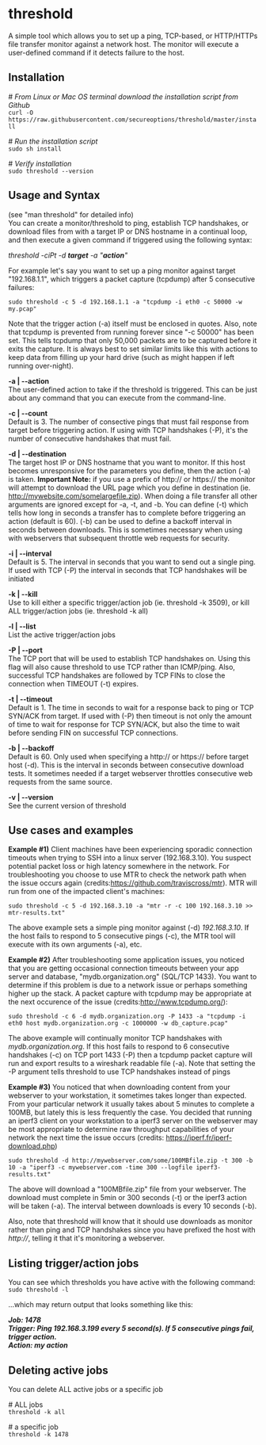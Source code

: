 # threshold
A simple tool which allows you to set up a ping, TCP-based, or HTTP/HTTPs file transfer monitor against a network host. The monitor will execute a user-defined command if it detects failure to the host.

## Installation
\# *From Linux or Mac OS terminal download the installation script from Github*<br />
`curl -O https://raw.githubusercontent.com/secureoptions/threshold/master/install`<br />

\# *Run the installation script*<br />
`sudo sh install`<br />

\# *Verify installation*<br />
`sudo threshold --version`<br />

## Usage and Syntax
(see "man threshold" for detailed info)<br />
You can create a monitor/threshold to ping, establish TCP handshakes, or download files from with a target IP or DNS hostname in a continual loop, and then execute a given command if triggered using the following syntax:

   *threshold -ciPt -d __target__ -a "__action__"*

For example let's say you want to set up a ping monitor against target "192.168.1.1", which triggers a packet capture (tcpdump) after 5 consecutive failures:

    sudo threshold -c 5 -d 192.168.1.1 -a "tcpdump -i eth0 -c 50000 -w my.pcap"
   
Note that the trigger action (-a) itself must be enclosed in quotes. Also, note that tcpdump is prevented from running forever since "-c 50000" has been set. This tells tcpdump that only 50,000 packets are to be captured before it exits the capture. It is always best to set similar limits like this with actions to keep data from filling up your hard drive (such as might happen if left running over-night).
  

__-a | --action__<br />
   The user-defined action to take if the threshold is triggered. This can be just about any command that you can execute from the command-line.

__-c | --count__<br />
   Default is 3. The number of consective pings that must fail response from target before triggering action. If using with TCP handshakes (-P), it's the number of consecutive handshakes that must fail.

__-d | --destination__<br />
   The target host IP or DNS hostname that you want to monitor. If this host becomes unresponsive for the parameters you define, then the action (-a) is taken. __Important Note:__ if you use a prefix of http:// or https:// the monitor will attempt to download the URL page which you define in destination (ie. http://mywebsite.com/somelargefile.zip). When doing a file transfer all other arguments are ignored except for -a, -t, and -b.  You can define (-t) which tells how long in seconds a transfer has to complete before triggering an action (default is 60). (-b) can be used to define a backoff interval in seconds between downloads. This is sometimes necessary when using with webservers that subsequent throttle web requests for security.

__-i | --interval__<br />
   Default is 5. The interval in seconds that you want to send out a single ping. If used with TCP (-P) the interval in seconds that TCP handshakes will be initiated

__-k | --kill__<br />
   Use to kill either a specific trigger/action job (ie. threshold -k 3509), or kill ALL trigger/action jobs (ie. threshold -k all)

__-l | --list__<br />
   List the active trigger/action jobs

__-P | --port__<br />
   The TCP port that will be used to establish TCP handshakes on. Using this flag will also cause threshold to use TCP rather than ICMP/ping. Also, successful TCP handshakes are followed by TCP FINs to close the connection when TIMEOUT (-t) expires.

__-t | --timeout__<br />
   Default is 1. The time in seconds to wait for a response back to ping or TCP SYN/ACK from target. If used with (-P) then timeout is not only the amount of time to wait for response for TCP SYN/ACK, but also the time to wait before sending FIN on successful TCP connections.
   
__-b | --backoff__<br /> 
   Default is 60. Only used when specifying a http:// or https:// before target host (-d). This is the interval in seconds between consecutive download tests. It sometimes needed if a target webserver throttles consecutive web requests from the same source.

__-v | --version__<br />
   See the current version of threshold
   
## Use cases and examples
__Example \#1)__ Client machines have been experiencing sporadic connection timeouts when trying to SSH into a linux server (192.168.3.10). You suspect potential packet loss or high latency somewhere in the network. For troubleshooting you choose to use MTR to check the network path when the issue occurs again (credits:https://github.com/traviscross/mtr). MTR will run from one of the impacted client's machines:

    sudo threshold -c 5 -d 192.168.3.10 -a "mtr -r -c 100 192.168.3.10 >> mtr-results.txt"
   
The above example sets a simple ping monitor against (-d) *192.168.3.10*. If the host fails to respond to 5 consecutive pings (-c), the MTR tool will execute with its own arguments (-a), etc.

__Example \#2)__ After troubleshooting some application issues, you noticed that you are getting occasional connection timeouts between your app server and database, "mydb.organization.org" (SQL/TCP 1433). You want to determine if this problem is due to a network issue or perhaps something higher up the stack. A packet capture with tcpdump may be appropriate at the next occurence of the issue (credits:http://www.tcpdump.org/):

    sudo threshold -c 6 -d mydb.organization.org -P 1433 -a "tcpdump -i eth0 host mydb.organization.org -c 1000000 -w db_capture.pcap"
    
 The above example will continually monitor TCP handshakes with *mydb.organization.org*. If this host fails to respond to 6 consecutive handshakes (-c) on TCP port 1433 (-P) then a tcpdump packet capture will run and export results to a wireshark readable file (-a). Note that setting the -P argument tells threshold to use TCP handshakes instead of pings
 
 __Example \#3)__ You noticed that when downloading content from your webserver to your workstation, it sometimes takes longer than expected. From your particular network it usually takes about 5 minutes to complete a 100MB, but lately this is less frequently the case. You decided that running an iperf3 client on your workstation to a iperf3 server on the webserver may be most appropriate to determine raw throughput capabilities of your network the next time the issue occurs (credits: https://iperf.fr/iperf-download.php)

    sudo threshold -d http://mywebserver.com/some/100MBfile.zip -t 300 -b 10 -a "iperf3 -c mywebserver.com -time 300 --logfile iperf3-results.txt"
    
The above will download a "100MBfile.zip" file from your webserver. The download must complete in 5min or 300 seconds (-t) or the iperf3 action will be taken (-a). The interval between downloads is every 10 seconds (-b). 

Also, note that threshold will know that it should use downloads as monitor rather than ping and TCP handshakes since you have prefixed the host with *http://*, telling it that it's monitoring a webserver. 

## Listing trigger/action jobs
You can see which thresholds you have active with the following command:<br />
    `sudo threshold -l`
    
...which may return output that looks something like this:<br />

*__Job: 1478<br />
Trigger: Ping 192.168.3.199 every 5 second(s). If 5 consecutive pings fail, trigger action.<br />
Action: my action__*<br />

## Deleting active jobs<br />
You can delete ALL active jobs or a specific job<br />

\# ALL jobs<br />
   `threshold -k all`

\# a specific job<br />
   `threshold -k 1478`
    
